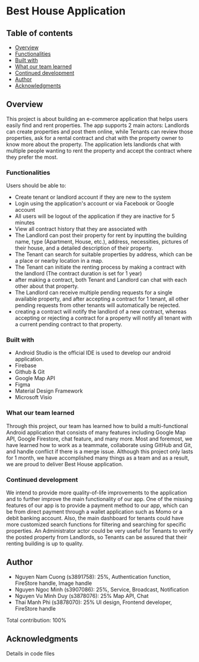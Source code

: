 # Best House Application


## Table of contents

- [Overview](#overview)
- [Functionalities](#Functionalities)
- [Built with](#built-with)
- [What our team learned](#what-our-team-learned)
- [Continued development](#continued-development)
- [Author](#author)
- [Acknowledgments](#acknowledgments)


## Overview

This project is about building an e-commerce application that helps users easily find and rent properties. The app supports 2 main actors: Landlords can create properties and post them online, while Tenants can review those properties, ask for a rental contract and chat with the property owner to know more about the property. The application lets landlords chat with multiple people wanting to rent the property and accept the contract where they prefer the most.

### Functionalities

Users should be able to:
- Create tenant or landlord account if they are new to the system
- Login using the application's account or via Facebook or Google account
- All users will be logout of the application if they are inactive for 5 minutes
- View all contract history that they are associated with
- The Landlord can post their property for rent by inputting the building name, type (Apartment, House, etc.), address, necessities, pictures of their house, and a detailed description of their property.
- The Tenant can search for suitable properties by address, which can be a place or nearby location in a map.
- The Tenant can initiate the renting process by making a contract with the landlord (The contract duration is set for 1 year)
- after making a contract, both Tenant and Landlord can chat with each other about that property.
- The Landlord can receive multiple pending requests for a single available property, and after accepting a contract for 1 tenant, all other pending requests from other tenants will automatically be rejected.
- creating a contract will notify the landlord of a new contract, whereas accepting or rejecting a contract for a property will notify all tenant with a current pending contract to that property.

### Built with

- Android Studio is the official IDE is used to develop our android application.
- Firebase
- Github & Git
- Google Map API
- Figma
- Material Design Framework
- Microsoft Visio

### What our team learned
Through this project, our team has learned how to build a multi-functional Android application that consists of many features including Google Map API, Google Firestore, chat feature, and many more. Most and foremost, we have learned how to work as a teammate, collaborate using GitHub and Git, and handle conflict if there is a merge issue. Although this project only lasts for 1 month, we have accomplished many things as a team and as a result, we are proud to deliver Best House application.

### Continued development
We intend to provide more quality-of-life improvements to the application and to further improve the main functionality of our app. One of the missing features of our app is to provide a payment method to our app, which can be from direct payment through a wallet application such as Momo or a debit banking account. Also, the main dashboard for tenants could have more customized search functions for filtering and searching for specific properties. An Administrator actor could be very useful for Tenants to verify the posted property from Landlords, so Tenants can be assured that their renting building is up to quality.


## Author
- Nguyen Nam Cuong (s3891758): 25%, Authentication function, FireStore handle, Image handle
- Nguyen Ngoc Minh (s3907086): 25%, Service, Broadcast, Notification
- Nguyen Vu Minh Duy (s3878076): 25% Map API, Chat
- Thai Manh Phi (s3878070): 25% UI design, Frontend developer, FireStore handle

Total contribution: 100%

## Acknowledgments
Details in code files
